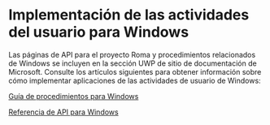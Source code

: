 # <a name="implementing-user-activities-for-windows"></a>Implementación de las actividades del usuario para Windows

Las páginas de API para el proyecto Roma y procedimientos relacionados de Windows se incluyen en la sección UWP de sitio de documentación de Microsoft. Consulte los artículos siguientes para obtener información sobre cómo implementar aplicaciones de las actividades de usuario de Windows:

[Guía de procedimientos para Windows](https://docs.microsoft.com/windows/uwp/launch-resume/useractivities)

[Referencia de API para Windows](https://docs.microsoft.com/uwp/api/windows.applicationmodel.useractivities)